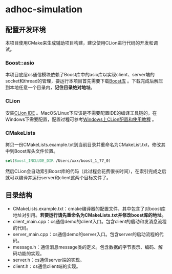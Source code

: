 # adhoc-simulation

## 配置开发环境

本项目使用CMake来生成辅助项目构建，建议使用CLion进行代码的开发和调试。

### Boost::asio

本项目底层cs通信模块依赖了Boost库中的asio库以实现client、server端的socket和thread的管理，要运行本项目首先需要下载[Boost库](https://www.boost.org/users/download/) 。下载完成后解压到本地任意一个目录内，**记住目录绝对地址**。

### CLion

安装[CLion IDE](https://www.jetbrains.com/clion/) 。MacOS/Linux下应该是不需要配置IDE的编译工具链的，在Windows下需要配置，配置过程可参考[Windows上CLion配置和使用教程](https://blog.csdn.net/lu_linux/article/details/88713355) 。

### CMakeLists

拷贝一份CMakeLists.example.txt到当前目录并重命名为CMakeList.txt，修改其中到Boost库头文件位置。

```cmake
set(Boost_INCLUDE_DIR /Users/xxx/boost_1_77_0)
```

然后CLion会自动索引Boost库的代码（此过程会花费很长时间），在索引完成之后就可以编译并运行server和client这两个目标文件了。

## 目录结构

- CMakeLists.example.txt：cmake编译器的配置文件，其中包含了对boost库地址对引用。**若要运行请先重命名为CMakeLists.txt并修改boost库的地址。**
- client_main.cpp：cs通信demo的client入口。包含client的启动和发消息流程的代码。
- server_main.cpp：cs通信demo的server入口。包含server的启动流程的代码。
- message.h：通信消息message类的定义。包含数据的字节表示、编码、解码功能的实现。
- server.h：cs通信server端的实现。
- client.h：cs通信client端的实现。
